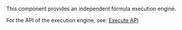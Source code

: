 <!-- ---
sidebar: false
--- -->

This component provides an independent formula execution engine. 

For the API of the execution engine, see: [Execute API](api/namespaces/iwExecutor/functions/execute.html)


<script setup>
import ExecutorDemo from './ExecutorDemo.vue'
</script>

<DemoContainer>
  <ExecutorDemo/>
</DemoContainer>
